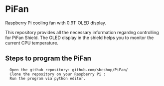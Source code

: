 # PiFan
Raspberry Pi cooling fan with 0.91' OLED display.

This repository provides all the necessary information regardng controlling for PiFan Shield.
The OLED display in the shield helps you to monitor the current CPU temperature.

## Steps to program the PiFan
      Open the github repository: github.com/sbcshop/PiFan/
      Clone the repository on your Raspberry Pi : 
      Run the program via python editor.

